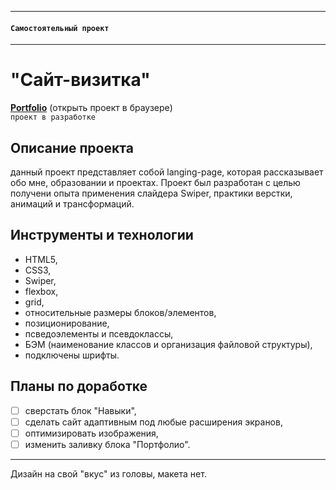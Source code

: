 -----

#### `Самостоятельный проект`

-----

# "Сайт-визитка"
[**Portfolio**](https://aleksandra-shevchenko.github.io/portfolio) (открыть проект в браузере)  
`проект в разработке`
 
## Описание проекта
данный проект представляет собой langing-page, которая рассказывает обо мне, образовании и проектах.
Проект был разработан с целью получени опыта применения слайдера Swiper, практики верстки, анимаций и трансформаций.

## Инструменты и технологии
* HTML5,
* CSS3,
* Swiper,
* flexbox,
* grid,
* относительные размеры блоков/элементов,
* позиционирование,
* псведоэлементы и псевдоклассы,
* БЭМ (наименование классов и организация файловой структуры),
* подключены шрифты.

## Планы по доработке
- [ ] сверстать блок "Навыки",
- [ ] сделать сайт адаптивным под любые расширения экранов,
- [ ] оптимизировать изображения,
- [ ] изменить заливку блока "Портфолио".

------------
Дизайн на свой "вкус" из головы, макета нет.
